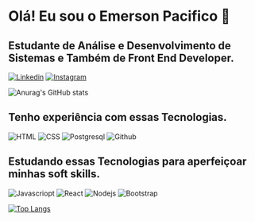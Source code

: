 # Olá! Eu sou o Emerson Pacifico 👋

## Estudante de Análise e Desenvolvimento de Sistemas e Também de Front End Developer.


[![Linkedin](https://img.shields.io/badge/LinkedIn-0077B5?style=for-the-badge&logo=linkedin&logoColor=white)](https://www.linkedin.com/in/emersonpacifico/)
[![Instagram](https://img.shields.io/badge/Instagram-E4405F?style=for-the-badge&logo=instagram&logoColor=white)](https://www.instagram.com/emersonpacifico/)




![Anurag's GitHub stats](https://github-readme-stats.vercel.app/api?username=emersonpacifico&show_icons=true&theme=radical)



## Tenho experiência com essas Tecnologias.


![HTML](https://img.shields.io/badge/HTML5-E34F26?style=for-the-badge&logo=html5&logoColor=white)
![CSS](https://img.shields.io/badge/CSS3-1572B6?style=for-the-badge&logo=css3&logoColor=white)
![Postgresql](https://img.shields.io/badge/PostgreSQL-316192?style=for-the-badge&logo=postgresql&logoColor=white)
![Github](https://img.shields.io/badge/GitHub-100000?style=for-the-badge&logo=github&logoColor=white)


## Estudando essas Tecnologias para aperfeiçoar minhas soft skills.


![Javascriopt](https://img.shields.io/badge/JavaScript-F7DF1E?style=for-the-badge&logo=javascript&logoColor=black)
![React](https://img.shields.io/badge/React-20232A?style=for-the-badge&logo=react&logoColor=61DAFB)
![Nodejs](https://img.shields.io/badge/Node.js-43853D?style=for-the-badge&logo=node.js&logoColor=white)
![Bootstrap](https://img.shields.io/badge/Bootstrap-563D7C?style=for-the-badge&logo=bootstrap&logoColor=white)




[![Top Langs](https://github-readme-stats.vercel.app/api/top-langs/?username=emersonpacifico&layout=demo)](https://github.com/anuraghazra/github-readme-stats)

